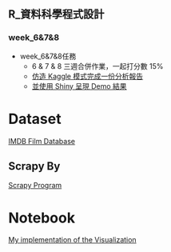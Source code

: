 ## R_資料科學程式設計

### week_6&7&8

- week_6&7&8任務
    - 6 & 7 & 8 三週合併作業，一起打分數 15%
    - [仿造 Kaggle 模式完成一份分析報告](http://blog.kaggle.com/2017/09/21/instacart-market-basket-analysis-winners-interview-2nd-place-kazuki-onodera/)
    - [並使用 Shiny 呈現 Demo 結果](https://lanw868.shinyapps.io/poetry_analysis/)

# Dataset
[IMDB Film Database](https://www.imdb.com/chart/top?ref_=nv_mv_250)

## Scrapy By
[Scrapy Program](https://github.com/mlalpha/ntu-csx-4001-data-science_107/tree/master/week_6_7_8/query/IMDbIDCrawler) 

# Notebook
[My implementation of the Visualization](https://mlalpha.github.io/ntu-csx-4001-data-science_107/week_6_7_8/Exploration.html)